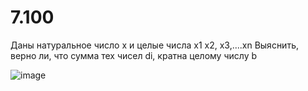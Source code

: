 # 7.100
Даны натуральное число x и целые числа x1 x2, x3,....xn Выяснить, верно ли, что сумма тех чисел di, кратна целому числу b

![image](https://user-images.githubusercontent.com/113889059/213991581-4cf674e6-1ff0-4ce1-8729-570948d481bd.png)

